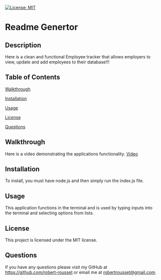 [![License: MIT](https://img.shields.io/badge/License-MIT-yellow.svg)](https://opensource.org/licenses/MIT)
 # Readme Genertor 
## Description
Here is a clean and functional Employee tracker that allows employers to view, update and add employees to their database!!!
## Table of Contents

[Walkthrough](#walkthrough)

[Installation](#installation)

[Usage](#usage)

[License](#license)

[Questions](#questions)

## Walkthrough
Here is a video demonstrating the applications functionality.
[Video](https://drive.google.com/drive/folders/1DmLnA14kEuCm0v7TXk-WkZa3kJ_Q1FHe)

## Installation
To install, you must have node.js and then simply run the index.js file.

## Usage
This application functions in the terminal and is used by typing inputs into the terminal and selecting options from lists.

## License
This project is licensed under the MIT license.

## Questions
 If you have any questions please visit my GitHub at https://github.com/robert-rousset or email me at robertrousset@gmail.com.